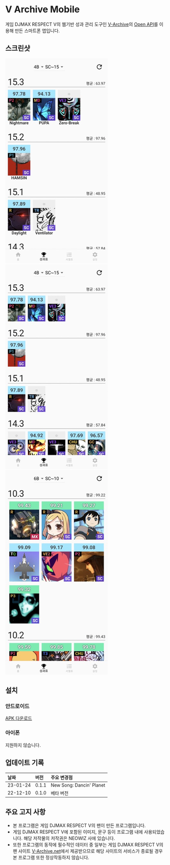 # V Archive Mobile
게임 DJMAX RESPECT V의 웹기반 성과 관리 도구인 [V-Archive](v-archive.net)의 [Open API](https://github.com/djmax-in/openapi/wiki/%EC%9C%A0%EC%A0%80-%EC%84%B1%EA%B3%BC%ED%91%9C-%EC%A1%B0%ED%9A%8C-API)를 이용해 만든 스마트폰 앱입니다.

## 스크린샷
![screenshot1](/screenshot/screenshot1.jpeg)![screenshot2](/screenshot/screenshot2.jpeg)![screenshot3](/screenshot/screenshot3.jpeg)

## 설치
### 안드로이드
[APK 다운로드](https://github.com/tuska298/v-archive-mobile/releases)

### 아이폰
지원하지 않습니다.

## 업데이트 기록

|날짜|버전|주요 변경점|
|:--|:--|:--|
|23-01-24|0.1.1|New Song: Dancin' Planet|
|22-12-10|0.1.0|베타 버전|

## 주요 고지 사항
- 본 프로그램은 게임 DJMAX RESPECT V의 팬이 만든 프로그램입니다.
- 게임 DJMAX RESPECT V에 포함된 이미지, 문구 등이 프로그램 내에 사용되었습니다. 해당 저작물의 저작권은 NEOWIZ 사에 있습니다.
- 또한 프로그램의 동작에 필수적인 데이터 중 일부는 게임 DJMAX RESPECT V의 팬 사이트 [V-Archive.net](https://v-archive.net)에서 제공받으므로 해당 사이트의 서비스가 종료될 경우 본 프로그램 또한 정상작동하지 않습니다.